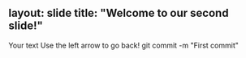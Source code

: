 layout: slide
title: "Welcome to our second slide!"
---
Your text
Use the left arrow to go back!
git commit -m "First commit"
